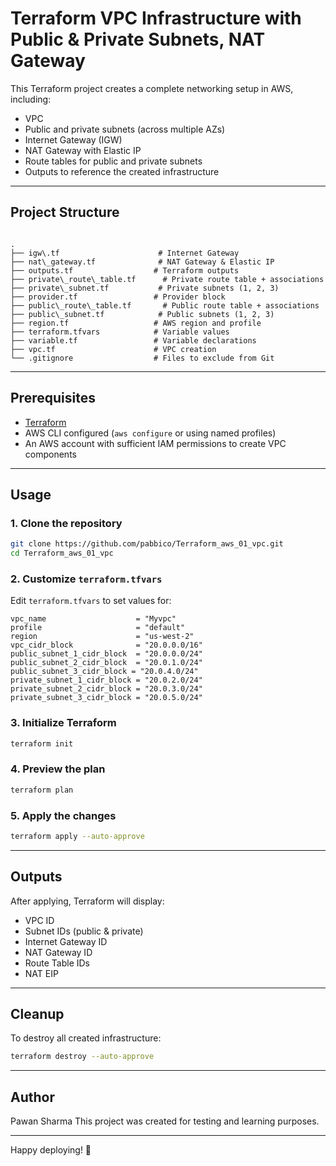 # Terraform VPC Infrastructure with Public & Private Subnets, NAT Gateway

This Terraform project creates a complete networking setup in AWS, including:

- VPC
- Public and private subnets (across multiple AZs)
- Internet Gateway (IGW)
- NAT Gateway with Elastic IP
- Route tables for public and private subnets
- Outputs to reference the created infrastructure

---

## Project Structure

```

.
├── igw\.tf                      # Internet Gateway
├── nat\_gateway.tf              # NAT Gateway & Elastic IP
├── outputs.tf                  # Terraform outputs
├── private\_route\_table.tf      # Private route table + associations
├── private\_subnet.tf           # Private subnets (1, 2, 3)
├── provider.tf                 # Provider block
├── public\_route\_table.tf       # Public route table + associations
├── public\_subnet.tf            # Public subnets (1, 2, 3)
├── region.tf                   # AWS region and profile
├── terraform.tfvars            # Variable values
├── variable.tf                 # Variable declarations
├── vpc.tf                      # VPC creation
└── .gitignore                  # Files to exclude from Git

````

---

##  Prerequisites

- [Terraform](https://www.terraform.io/downloads)
- AWS CLI configured (`aws configure` or using named profiles)
- An AWS account with sufficient IAM permissions to create VPC components

---

## Usage

### 1. Clone the repository

```bash
git clone https://github.com/pabbico/Terraform_aws_01_vpc.git
cd Terraform_aws_01_vpc
````

### 2. Customize `terraform.tfvars`

Edit `terraform.tfvars` to set values for:

```hcl
vpc_name                    = "Myvpc"
profile                     = "default"
region                      = "us-west-2"
vpc_cidr_block              = "20.0.0.0/16"
public_subnet_1_cidr_block  = "20.0.0.0/24"
public_subnet_2_cidr_block  = "20.0.1.0/24"
public_subnet_3_cidr_block = "20.0.4.0/24"
private_subnet_1_cidr_block = "20.0.2.0/24"
private_subnet_2_cidr_block = "20.0.3.0/24"
private_subnet_3_cidr_block = "20.0.5.0/24"

```

### 3. Initialize Terraform

```bash
terraform init
```

### 4. Preview the plan

```bash
terraform plan
```

### 5. Apply the changes

```bash
terraform apply --auto-approve
```

---

## Outputs

After applying, Terraform will display:

* VPC ID
* Subnet IDs (public & private)
* Internet Gateway ID
* NAT Gateway ID
* Route Table IDs
* NAT EIP

---

##  Cleanup

To destroy all created infrastructure:

```bash
terraform destroy --auto-approve
```

---

## Author

Pawan Sharma
This project was created for testing and learning purposes.

---
Happy deploying! 🚀
